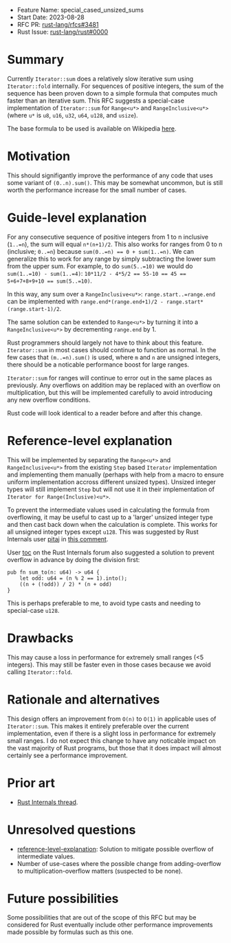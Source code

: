 - Feature Name: special_cased_unsized_sums
- Start Date: 2023-08-28
- RFC PR: [rust-lang/rfcs#3481](https://github.com/rust-lang/rfcs/pull/3481)
- Rust Issue: [rust-lang/rust#0000](https://github.com/rust-lang/rust/issues/0000)

# Summary
[summary]: #summary

Currently `Iterator::sum` does a relatively slow iterative sum using 
`Iterator::fold` internally. For sequences of positive integers, the sum of the sequence 
has been proven down to a simple formula that computes much faster than an iterative sum.
This RFC suggests a special-case implementation of `Iterator::sum` for `Range<u*>` and 
`RangeInclusive<u*>` (where `u*` is `u8`, `u16`, `u32`, `u64`, `u128`, and `usize`). 

The base formula to be used is available on Wikipedia [here](https://en.wikipedia.org/wiki/1_%2B_2_%2B_3_%2B_4_%2B_%E2%8B%AF).

# Motivation
[motivation]: #motivation

This should signifigantly improve the performance of any code that uses some variant of 
`(0..n).sum()`. This may be somewhat uncommon, but is still worth the performance increase for 
the small number of cases. 

# Guide-level explanation
[guide-level-explanation]: #guide-level-explanation

For any consecutive sequence of positive integers from 1 to n inclusive (`1..=n`), the sum will 
equal `n*(n+1)/2`. This also works for ranges from 0 to n (inclusive; `0..=n`) because 
`sum(0..=n) == 0 + sum(1..=n)`. We can generalize this to work for any range by simply 
subtracting the lower sum from the upper sum. For example, to do `sum(5..=10)` we would do 
`sum(1..=10) - sum(1..=4)`: `10*11/2 - 4*5/2 == 55-10 == 45 == 5+6+7+8+9+10 == sum(5..=10)`. 

In this way, any sum over a `RangeInclusive<u*>`: `range.start..=range.end` can be implemented 
with `range.end*(range.end+1)/2 - range.start*(range.start-1)/2`. 

The same solution can be extended to `Range<u*>` by turning it into a `RangeInclusive<u*>` by 
decrementing `range.end` by 1.

Rust programmers should largely not have to think about this feature. `Iterator::sum` in most 
cases should continue to function as normal. In the few cases that `(m..=n).sum()` is used, where 
`m` and `n` are unsigned integers, there should be a noticable performance boost for large 
ranges. 

`Iterator::sum` for ranges will continue to error out in the same places as previously. Any 
overflows on addition may be replaced with an overflow on multiplication, but this will be 
implemented carefully to avoid introducing any new overflow conditions. 

Rust code will look identical to a reader before and after this change. 

# Reference-level explanation
[reference-level-explanation]: #reference-level-explanation

This will be implemented by separating the `Range<u*>` and `RangeInclusive<u*>` from the existing
`Step` based `Iterator` implementation and implementing them manually (perhaps with help from a 
macro to ensure uniform implementation accross different unsized types). Unsized integer types 
will still implement `Step` but will not use it in their implementation of 
`Iterator for Range(Inclusive)<u*>`.

To prevent the intermediate values used in calculating the formula from overflowing, it may be 
useful to cast up to a 'larger' unsized integer type and then cast back down when the calculation
is complete. This works for all unsigned integer types except `u128`. This was suggested by Rust 
Internals user [pitaj](https://internals.rust-lang.org/u/pitaj) in 
[this comment](https://internals.rust-lang.org/t/special-case-unsigned-integer-range-iterator-sum/19436/5?u=alfriadox). 

User [toc](https://internals.rust-lang.org/u/toc) on the Rust Internals forum also suggested a 
solution to prevent overflow in advance by doing the division first: 
```
pub fn sum_to(n: u64) -> u64 {
    let odd: u64 = (n % 2 == 1).into();
    ((n + (!odd)) / 2) * (n + odd)
}
```
This is perhaps preferable to me, to avoid type casts and needing to special-case `u128`. 

# Drawbacks
[drawbacks]: #drawbacks

This may cause a loss in performance for extremely small ranges (<5 integers). This may still be 
faster even in those cases because we avoid calling `Iterator::fold`. 

# Rationale and alternatives
[rationale-and-alternatives]: #rationale-and-alternatives

This design offers an improvement from `O(n)` to `O(1)` in applicable uses of `Iterator::sum`. 
This makes it entirely preferable over the current implementation, even if there is a slight
loss in performance for extremely small ranges. I do not expect this change to have any noticable 
impact on the vast majority of Rust programs, but those that it does impact will almost certainly
see a performance improvement. 

# Prior art
[prior-art]: #prior-art

- [Rust Internals thread](https://internals.rust-lang.org/t/special-case-unsigned-integer-range-iterator-sum/19436/8). 

# Unresolved questions
[unresolved-questions]: #unresolved-questions

- [reference-level-explanation]: Solution to mitigate possible overflow of intermediate values.
- Number of use-cases where the possible change from adding-overflow to multiplication-overflow matters (suspected to be none). 

# Future possibilities
[future-possibilities]: #future-possibilities

Some possibilities that are out of the scope of this RFC but may be considered for Rust 
eventually include other performance improvements made possible by formulas such as this 
one. 
